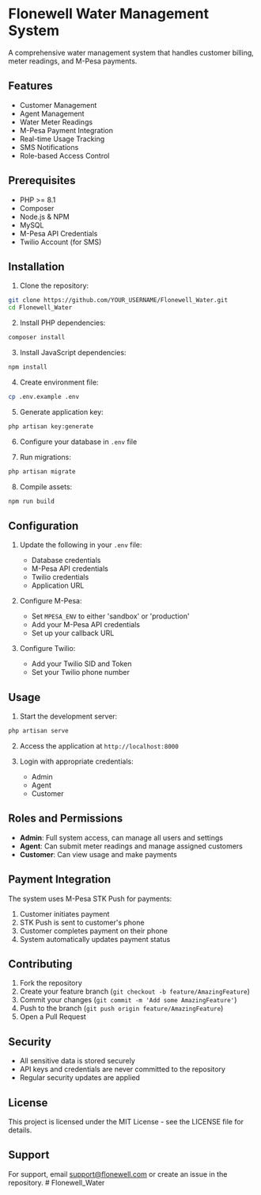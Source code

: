 # Flonewell Water Management System

A comprehensive water management system that handles customer billing, meter readings, and M-Pesa payments.

## Features

- Customer Management
- Agent Management
- Water Meter Readings
- M-Pesa Payment Integration
- Real-time Usage Tracking
- SMS Notifications
- Role-based Access Control

## Prerequisites

- PHP >= 8.1
- Composer
- Node.js & NPM
- MySQL
- M-Pesa API Credentials
- Twilio Account (for SMS)

## Installation

1. Clone the repository:
```bash
git clone https://github.com/YOUR_USERNAME/Flonewell_Water.git
cd Flonewell_Water
```

2. Install PHP dependencies:
```bash
composer install
```

3. Install JavaScript dependencies:
```bash
npm install
```

4. Create environment file:
```bash
cp .env.example .env
```

5. Generate application key:
```bash
php artisan key:generate
```

6. Configure your database in `.env` file

7. Run migrations:
```bash
php artisan migrate
```

8. Compile assets:
```bash
npm run build
```

## Configuration

1. Update the following in your `.env` file:
   - Database credentials
   - M-Pesa API credentials
   - Twilio credentials
   - Application URL

2. Configure M-Pesa:
   - Set `MPESA_ENV` to either 'sandbox' or 'production'
   - Add your M-Pesa API credentials
   - Set up your callback URL

3. Configure Twilio:
   - Add your Twilio SID and Token
   - Set your Twilio phone number

## Usage

1. Start the development server:
```bash
php artisan serve
```

2. Access the application at `http://localhost:8000`

3. Login with appropriate credentials:
   - Admin
   - Agent
   - Customer

## Roles and Permissions

- **Admin**: Full system access, can manage all users and settings
- **Agent**: Can submit meter readings and manage assigned customers
- **Customer**: Can view usage and make payments

## Payment Integration

The system uses M-Pesa STK Push for payments:
1. Customer initiates payment
2. STK Push is sent to customer's phone
3. Customer completes payment on their phone
4. System automatically updates payment status

## Contributing

1. Fork the repository
2. Create your feature branch (`git checkout -b feature/AmazingFeature`)
3. Commit your changes (`git commit -m 'Add some AmazingFeature'`)
4. Push to the branch (`git push origin feature/AmazingFeature`)
5. Open a Pull Request

## Security

- All sensitive data is stored securely
- API keys and credentials are never committed to the repository
- Regular security updates are applied

## License

This project is licensed under the MIT License - see the LICENSE file for details.

## Support

For support, email support@flonewell.com or create an issue in the repository.
#   F l o n e w e l l _ W a t e r  
 